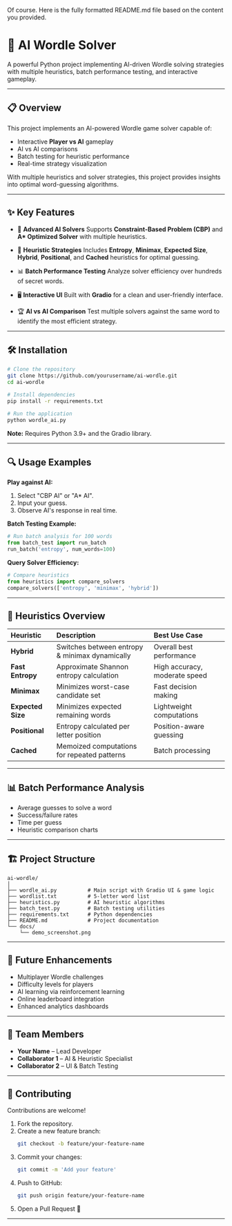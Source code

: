 Of course. Here is the fully formatted README.md file based on the content you provided.

# 🤖 AI Wordle Solver

[](https://www.python.org/)

A powerful Python project implementing AI-driven Wordle solving strategies with multiple heuristics, batch performance testing, and interactive gameplay.

-----

## 📋 Overview

This project implements an AI-powered Wordle game solver capable of:

  - Interactive **Player vs AI** gameplay
  - AI vs AI comparisons
  - Batch testing for heuristic performance
  - Real-time strategy visualization

With multiple heuristics and solver strategies, this project provides insights into optimal word-guessing algorithms.

-----

## ✨ Key Features

  - 🧠 **Advanced AI Solvers** Supports **Constraint-Based Problem (CBP)** and **A\* Optimized Solver** with multiple heuristics.

  - 🎯 **Heuristic Strategies** Includes **Entropy**, **Minimax**, **Expected Size**, **Hybrid**, **Positional**, and **Cached** heuristics for optimal guessing.

  - 📊 **Batch Performance Testing** Analyze solver efficiency over hundreds of secret words.

  - 🖥️ **Interactive UI** Built with **Gradio** for a clean and user-friendly interface.

  - 🏆 **AI vs AI Comparison** Test multiple solvers against the same word to identify the most efficient strategy.

-----

## 🛠️ Installation

```bash
# Clone the repository
git clone https://github.com/yourusername/ai-wordle.git
cd ai-wordle

# Install dependencies
pip install -r requirements.txt

# Run the application
python wordle_ai.py
```

**Note:** Requires Python 3.9+ and the Gradio library.

-----

## 🔍 Usage Examples

**Play against AI:**

1.  Select "CBP AI" or "A\* AI".
2.  Input your guess.
3.  Observe AI's response in real time.

**Batch Testing Example:**

```python
# Run batch analysis for 100 words
from batch_test import run_batch
run_batch('entropy', num_words=100)
```

**Query Solver Efficiency:**

```python
# Compare heuristics
from heuristics import compare_solvers
compare_solvers(['entropy', 'minimax', 'hybrid'])
```

-----

## 🧩 Heuristics Overview

| Heuristic | Description | Best Use Case |
| :--- | :--- | :--- |
| **Hybrid** | Switches between entropy & minimax dynamically | Overall best performance |
| **Fast Entropy** | Approximate Shannon entropy calculation | High accuracy, moderate speed |
| **Minimax** | Minimizes worst-case candidate set | Fast decision making |
| **Expected Size** | Minimizes expected remaining words | Lightweight computations |
| **Positional** | Entropy calculated per letter position | Position-aware guessing |
| **Cached** | Memoized computations for repeated patterns | Batch processing |

-----

## 📊 Batch Performance Analysis

  - Average guesses to solve a word
  - Success/failure rates
  - Time per guess
  - Heuristic comparison charts

-----

## 🏗️ Project Structure

```
ai-wordle/
│
├── wordle_ai.py          # Main script with Gradio UI & game logic
├── wordlist.txt          # 5-letter word list
├── heuristics.py         # AI heuristic algorithms
├── batch_test.py         # Batch testing utilities
├── requirements.txt      # Python dependencies
├── README.md             # Project documentation
└── docs/
    └── demo_screenshot.png
```

-----

## 🔮 Future Enhancements

  - Multiplayer Wordle challenges
  - Difficulty levels for players
  - AI learning via reinforcement learning
  - Online leaderboard integration
  - Enhanced analytics dashboards

-----

## 👥 Team Members

  - **Your Name** – Lead Developer
  - **Collaborator 1** – AI & Heuristic Specialist
  - **Collaborator 2** – UI & Batch Testing

-----

## 🤝 Contributing

Contributions are welcome\!

1.  Fork the repository.
2.  Create a new feature branch:
    ```bash
    git checkout -b feature/your-feature-name
    ```
3.  Commit your changes:
    ```bash
    git commit -m 'Add your feature'
    ```
4.  Push to GitHub:
    ```bash
    git push origin feature/your-feature-name
    ```
5.  Open a Pull Request 🙌

-----
